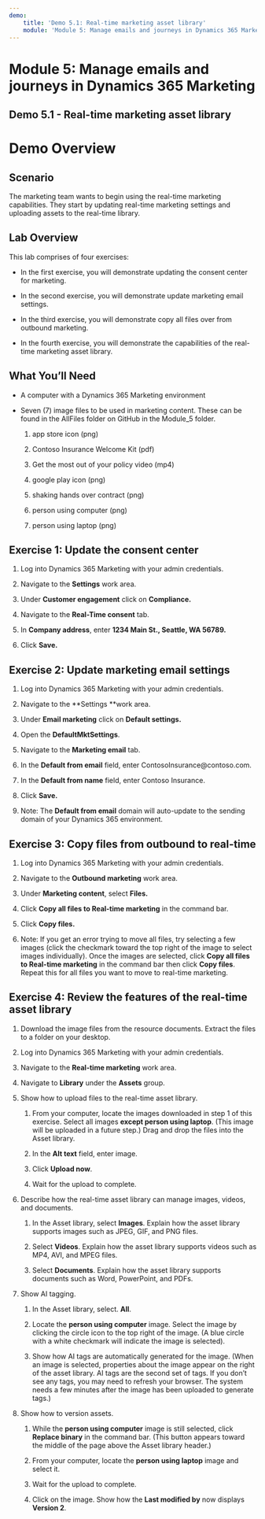 ```yaml
---
demo:
    title: 'Demo 5.1: Real-time marketing asset library'
    module: 'Module 5: Manage emails and journeys in Dynamics 365 Marketing'
---
```



#  Module 5: Manage emails and journeys in Dynamics 365 Marketing

## Demo 5.1 - Real-time marketing asset library

# Demo Overview

## Scenario

The marketing team wants to begin using the real-time marketing capabilities.
They start by updating real-time marketing settings and uploading assets to the
real-time library.

## Lab Overview

This lab comprises of four exercises:

-   In the first exercise, you will demonstrate updating the consent center for
    marketing.

-   In the second exercise, you will demonstrate update marketing email
    settings.

-   In the third exercise, you will demonstrate copy all files over from
    outbound marketing.

-   In the fourth exercise, you will demonstrate the capabilities of the
    real-time marketing asset library.

## What You’ll Need

-   A computer with a Dynamics 365 Marketing environment

-   Seven (7) image files to be used in marketing content. These can be found in
    the AllFiles folder on GitHub in the Module_5 folder.

    1.  app store icon (png)

    2.  Contoso Insurance Welcome Kit (pdf)

    3.  Get the most out of your policy video (mp4)

    4.  google play icon (png)

    5.  shaking hands over contract (png)

    6.  person using computer (png)

    7.  person using laptop (png)

## Exercise 1: Update the consent center

1.  Log into Dynamics 365 Marketing with your admin credentials.

2.  Navigate to the **Settings** work area.  

3.  Under **Customer engagement** click on **Compliance.**

4.  Navigate to the **Real-Time consent** tab.

5.  In **Company address**, enter **1234 Main St., Seattle, WA 56789.**

6.  Click **Save.**

## Exercise 2: Update marketing email settings

1.  Log into Dynamics 365 Marketing with your admin credentials.

2.  Navigate to the **Settings **work area.  

3.  Under **Email marketing** click on **Default settings.**

4.  Open the **DefaultMktSettings**.

5.  Navigate to the **Marketing email** tab.

6.  In the **Default from email** field, enter ContosoInsurance\@contoso.com.

7.  In the **Default from name** field, enter Contoso Insurance.

8.  Click **Save.**

9.  Note: The **Default from email** domain will auto-update to the sending
    domain of your Dynamics 365 environment.

## Exercise 3: Copy files from outbound to real-time

1.  Log into Dynamics 365 Marketing with your admin credentials.

2.  Navigate to the **Outbound marketing** work area.

3.  Under **Marketing content**, select **Files.**

4.  Click **Copy all files to Real-time marketing** in the command bar.

5.  Click **Copy files.**

6.  Note: If you get an error trying to move all files, try selecting a few
    images (click the checkmark toward the top right of the image to select
    images individually). Once the images are selected, click **Copy all files
    to Real-time marketing** in the command bar then click **Copy files**.
    Repeat this for all files you want to move to real-time marketing.

## Exercise 4: Review the features of the real-time asset library

1.  Download the image files from the resource documents. Extract the files to a
    folder on your desktop.

2.  Log into Dynamics 365 Marketing with your admin credentials.

3.  Navigate to the **Real-time marketing** work area.

4.  Navigate to **Library** under the **Assets** group.

5.  Show how to upload files to the real-time asset library.

    1.  From your computer, locate the images downloaded in step 1 of this
        exercise. Select all images **except person using laptop**. (This image
        will be uploaded in a future step.) Drag and drop the files into the
        Asset library.

    2.  In the **Alt text** field, enter image.

    3.  Click **Upload now**.

    4.  Wait for the upload to complete.

6.  Describe how the real-time asset library can manage images, videos, and
    documents.

    1.  In the Asset library, select **Images**. Explain how the asset library
        supports images such as JPEG, GIF, and PNG files.

    2.  Select **Videos**. Explain how the asset library supports videos such as
        MP4, AVI, and MPEG files.

    3.  Select **Documents**. Explain how the asset library supports documents
        such as Word, PowerPoint, and PDFs.

7.  Show AI tagging.

    1.  In the Asset library, select. **All**.

    2.  Locate the **person using computer** image. Select the image by clicking
        the circle icon to the top right of the image. (A blue circle with a
        white checkmark will indicate the image is selected).

    3.  Show how AI tags are automatically generated for the image. (When an
        image is selected, properties about the image appear on the right of the
        asset library. AI tags are the second set of tags. If you don’t see any
        tags, you may need to refresh your browser. The system needs a few
        minutes after the image has been uploaded to generate tags.)

8.  Show how to version assets.

    1.  While the **person using computer** image is still selected, click
        **Replace binary** in the command bar. (This button appears toward the
        middle of the page above the Asset library header.)

    2.  From your computer, locate the **person using laptop** image and select
        it.

    3.  Wait for the upload to complete.

    4.  Click on the image. Show how the **Last modified by** now displays
        **Version 2**.
